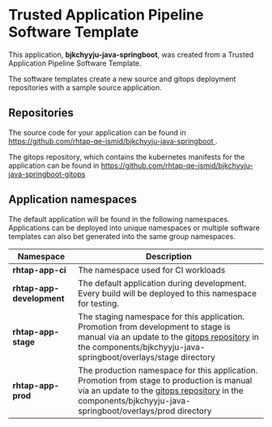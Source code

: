 # Trusted Application Pipeline Software Template

This application, **bjkchyyju-java-springboot**, was created from a Trusted Application Pipeline Software Template.

The software templates create a new source and gitops deployment repositories with a sample source application. 

## Repositories

The source code for your application can be found in [https://github.com/rhtap-qe-jsmid/bjkchyyju-java-springboot ](https://github.com/rhtap-qe-jsmid/bjkchyyju-java-springboot ).
 
The gitops repository, which contains the kubernetes manifests for the application can be found in 
[https://github.com/rhtap-qe-jsmid/bjkchyyju-java-springboot-gitops ](https://github.com/rhtap-qe-jsmid/bjkchyyju-java-springboot-gitops ) 

## Application namespaces 

The default application will be found in the following namespaces. Applications can be deployed into unique namespaces or multiple software templates can also bet generated into the same group namespaces.  

|  Namespace   |  Description   |  
| -------- | -------- |
| **rhtap-app-ci** | The namespace used for CI workloads |
| **rhtap-app-development** | The default application during development. Every build will be deployed to this namespace for testing. |
| **rhtap-app-stage** | The staging namespace for this application. Promotion from development to stage is manual via an update to the [gitops repository](https://github.com/rhtap-qe-jsmid/bjkchyyju-java-springboot-gitops ) in the components/bjkchyyju-java-springboot/overlays/stage directory |
| **rhtap-app-prod** | The production namespace for this application. Promotion from stage to production is manual via an update to the [gitops repository](https://github.com/rhtap-qe-jsmid/bjkchyyju-java-springboot-gitops ) in the components/bjkchyyju-java-springboot/overlays/prod directory |